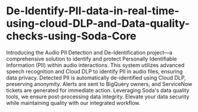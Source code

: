 # De-Identify-PII-data-in-real-time-using-cloud-DLP-and-Data-quality-checks-using-Soda-Core

Introducing the Audio PII Detection and De-Identification project—a comprehensive solution to identify and protect Personally Identifiable Information (PII) within audio interactions. This system utilizes advanced speech recognition and Cloud DLP to identify PII in audio files, ensuring data privacy. Detected PII is automatically de-identified using Cloud DLP, preserving anonymity. Alerts are sent to BigQuery owners, and ServiceNow tickets are generated for immediate action. Leveraging Soda's data quality tools, we ensure post-processing data integrity. Elevate your data security while maintaining quality with our integrated workflow.
